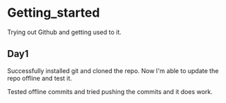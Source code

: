 # Getting_started
Trying out Github and getting used to it.

## Day1

Successfully installed git and cloned the repo. Now I'm able to update the repo offline and test it.

Tested offline commits and tried pushing the commits and it does work.
